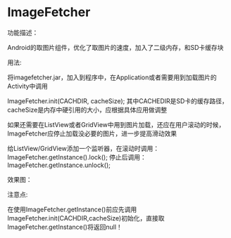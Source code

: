 ImageFetcher
============

功能描述：

Android的取图片组件，优化了取图片的速度，加入了二级内存，和SD卡缓存块

用法:

将imagefetcher.jar，加入到程序中，在Application或者需要用到加载图片的Activity中调用

ImageFetcher.init(CACHDIR, cacheSize); 其中CACHEDIR是SD卡的缓存路径，cacheSize是内存中硬引用的大小，应根据具体应用做调整

如果还需要在ListView或者GridView中用到图片加载，还应在用户滚动的时候，ImageFetcher应停止加载没必要的图片，进一步提高滑动效果

给ListView/GridView添加一个监听器，在滚动时调用：ImageFetcher.getInstance().lock(); 停止后调用：ImageFetcher.getInstance.unlock();

效果图：

注意点:

在使用ImageFetcher.getInstance()前应先调用ImageFetcher.init(CACHDIR,cacheSize)初始化，直接取ImageFetcher.getInstance()将返回null！





